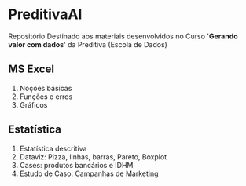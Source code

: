 # PreditivaAI
Repositório Destinado aos materiais desenvolvidos no Curso '**Gerando valor com dados**' da Preditiva (Escola de Dados)

## MS Excel

1. Noções básicas
2. Funções e erros
3. Gráficos

## Estatística

1. Estatística descritiva
2. Dataviz: Pizza, linhas, barras, Pareto, Boxplot
3. Cases: produtos bancários e IDHM
4. Estudo de Caso: Campanhas de Marketing 
